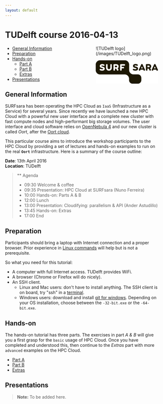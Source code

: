 ```yaml
---
layout: default
---
```


# TUDelft course 2016-04-13

<div style="float:right;max-width:205px;" markdown="1">
![TUDelft logo](/images/TUDelft_logo.png)

![SURFsara logo](/images/SURFsara_logo.png)
</div>

* [General Information](#general) <br>
* [Preparation](#preparation) <br>
* [Hands-on](#hands-on) <br>
  * [Part A](partA)
  * [Part B](partB)
  * [Extras](extras)
* [Presentations](#presentations)

## <a name="general"></a>General Information

SURFsara has been operating the HPC Cloud as `IaaS` (Infrastructure as a Service) for several years.
Since recently we have launched a new HPC Cloud with a powerful new user interface and a complete new cluster with fast compute nodes and high-performant big storage volumes.
The user interface and cloud software relies on [OpenNebula 4](http://opennebula.org/) and our new cluster is called _Oort_, after the [Oort cloud](https://en.wikipedia.org/wiki/Oort_cloud).

This particular course aims to introduce the workshop participants to the HPC Cloud by providing a set of lectures and hands-on examples to run on the real **`Oort`** infrastructure.
Here is a summary of the course outline:

**Date**: 13th April 2016  
**Location**: TUDelft  

>** Agenda
>* 09:30 Welcome & coffee  
>* 09:35 Presentation: HPC Cloud at SURFsara (Nuno Ferreira)
>* 10:00 Hands-on: Parts A & B
>* 12:00 Lunch   
>* 13:00 Presentation: Cloudifying: parallelism & API (Ander Astudillo)
>* 13:45 Hands-on: Extras  
>* 17:00 End  


## <a name="preparation"></a>Preparation

Participants should bring a laptop with Internet connection and a proper browser.
Prior experience in [Linux commands](http://cli.learncodethehardway.org/book/) will help but is not a prerequisite.

So what you need for this tutorial:

* A computer with full Internet access. TUDelft provides WiFi.
* A browser (Chrome or Firefox will do nicely).
* An SSH client.
  * Linux and Mac users: don't have to install anything. The SSH client is on board, try "ssh" in a [terminal](http://askubuntu.com/questions/38162/what-is-a-terminal-and-how-do-i-open-and-use-it).
  * Windows users: download and install [git for windows](https://git-for-windows.github.io/). Depending on your OS installation, choose between the `-32-bit.exe` or the `-64-bit.exe`.


## <a name="hands-on"></a> Hands-on
The hands-on tutorial has three parts. The exercises in part *A & B* will give you a first grasp for the `basic` usage of HPC Cloud. Once you have completed and understood this, then continue to the *Extras* part with more `advanced` examples on the HPC Cloud.

  * [Part A](partA)
  * [Part B](partB)
  * [Extras](extras)

## <a name="presentations"></a> Presentations

>**Note:** To be added here.
